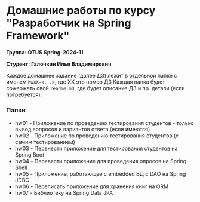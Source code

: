 # Домашние работы по курсу "Разработчик на Spring Framework"
**Группа: OTUS Spring-2024-11**

**Студент: Галочкин Илья Владимирович**

Каждое домашнее задание (далее ДЗ) лежит в отдельной папке с именем ```hwXX-<...>```, где XX это номер ДЗ
Каждая папка будет сожержать свой ```readme.md```, где будет описание ДЗ и пр. детали (если потребуется).

### Папки
* hw01 - Приложение по проведению тестирования студентов - только вывод вопросов и вариантов ответа (если имеются)
* hw02 - Приложение по проведению тестирования студентов (с самим тестированием)
* hw03 - Перенести приложение для тестирования студентов на Spring Boot
* hw04 - Перевести приложение для проведения опросов на Spring Shell
* hw05 - Приложение, работающее с embedded БД с DAO на Spring JDBC
* hw06 - Переписать приложение для хранения книг на ORM
* hw07 - Библиотеку на Spring Data JPA